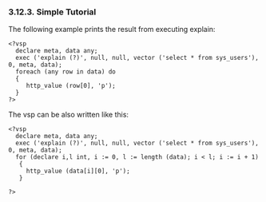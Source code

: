 <div id="vspequi" class="section">

<div class="titlepage">

<div>

<div>

### 3.12.3. Simple Tutorial

</div>

</div>

</div>

The following example prints the result from executing explain:

``` programlisting
<?vsp
  declare meta, data any;
  exec ('explain (?)', null, null, vector ('select * from sys_users'),  0, meta, data);
  foreach (any row in data) do
  {
     http_value (row[0], 'p');
  }
?>
```

The vsp can be also written like this:

``` programlisting
<?vsp
  declare meta, data any;
  exec ('explain (?)', null, null, vector ('select * from sys_users'), 0, meta, data);
  for (declare i,l int, i := 0, l := length (data); i < l; i := i + 1)
   {
     http_value (data[i][0], 'p');
   }

?>
```

</div>
